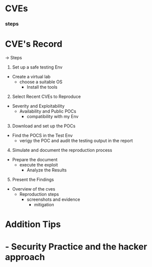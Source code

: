 # CVEs

### steps 

# CVE's Record

-> Steps

1. Set up a safe testing Env
  - Create a virtual lab
    - choose a suitable OS
      - Install the tools
2. Select Recent CVEs to Reproduce

- Severity and Exploitability
  - Availability and Public POCs
    - compatibility with my Env

3. Download and set up the POCs

- Find the POCS in the Test Env
  - verigy the POC and audit the testing output in the report

4. Simulate and document the reproduction process
- Prepare the document
  - execute the exploit
    - Analyze the Results

5. Present the Findings
- Overview of the cves
  - Reproduction steps
    - screenshots and evidence
      - mitigation

# Addition Tips
#
# - Security Practice and the hacker approach
